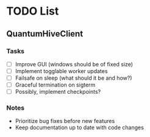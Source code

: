 # TODO List

## QuantumHiveClient

### Tasks

- [ ] Improve GUI (windows should be of fixed size)
- [ ] Implement togglable worker updates
- [ ] Failsafe on sleep (what should it be and how?)
- [ ] Graceful termination on sigterm
- [ ] Possibly, implement checkpoints?

### Notes

- Prioritize bug fixes before new features
- Keep documentation up to date with code changes
